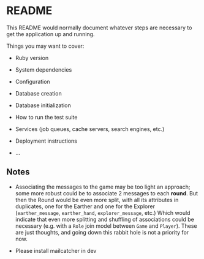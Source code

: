 # README

This README would normally document whatever steps are necessary to get the
application up and running.

Things you may want to cover:

* Ruby version

* System dependencies

* Configuration

* Database creation

* Database initialization

* How to run the test suite

* Services (job queues, cache servers, search engines, etc.)

* Deployment instructions

* ...


## Notes

* Associating the messages to the game may be too light an approach; some more robust 
  could be to associate 2 messages to each **round**. But then the Round would be 
  even more split, with all its attributes in duplicates, one for the Earther and 
  one for the Explorer (`earther_message`, `earther_hand`, `explorer_message`, etc.) 
  Which would indicate that even more splitting and shuffling of associations could be 
  necessary (e.g. with a `Role` join model between `Game` and `Player`). These are just 
  thoughts, and going down this rabbit hole is not a priority for now.

* Please install mailcatcher in dev

